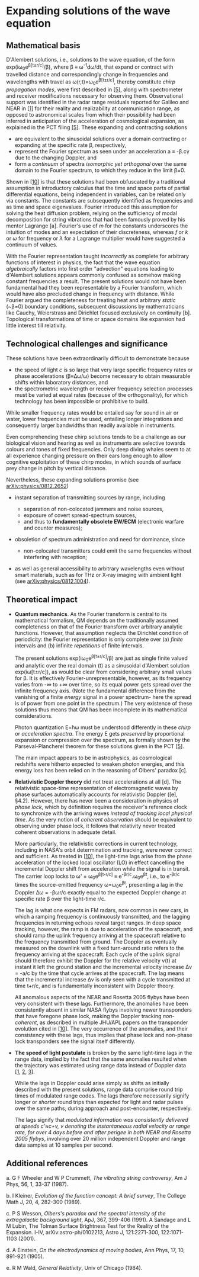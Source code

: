 # Expanding solutions of the wave equation

## Mathematical basis

D'Alembert solutions, i.e., solutions to the wave equation,
of the form exp(iω<sub>0</sub>e<sup>β[t±r/c]</sup>/β), where β ≡ ω<sup>-1</sup>dω/dt,
that expand or contract with travelled distance and correspondingly change in frequencies and wavelengths with travel
as ω(r,t)=ω<sub>0</sub>e<sup>β[t±r/c]</sup>,
thereby constitute _chirp propagation modes_,
were first described in [[5](Ref.md#5)],
along with spectrometer and receiver modifications necessary for observing them.
Observational support was identified in the radar range residuals reported for Galileo and NEAR in [[1](Ref.md#1)]
for their reality and realizability at communication range,
as opposed to astronomical scales from which their possibility had been inferred
in anticipation of the acceleration of cosmological expansion, as explained in the PCT filing [[5](Ref.md#5)].
These expanding and contracting solutions 

- are equivalent to the sinusoidal solutions over a domain contracting or expanding at the specific rate β, respectively,
- represent the Fourier spectrum as seen under an acceleration a ≡ -β.cγ due to the changing Doppler, and
- form a _continuum_ of spectra _isomorphic yet orthogonal_ over the same domain to the Fourier spectrum, to which they
  reduce in the limit β=0.

Shown in [[10](Ref.md#10)] is that these solutions had been obfuscated by
a traditional assumption in introductory calculus that
the time and space parts of partial differential equations, being independent in variables,
can be related only via constants.
The constants are subsequently identified as frequencies and as time and space eigenvalues.
Fourier introduced this assumption for solving the heat diffusion problem,
relying on the sufficiency of modal decomposition for string vibrations
that had been famously proved by his mentor Lagrange [a].
Fourier's use of _m_ for the constants underscores the intuition of modes
and an expectation of their discreteness,
whereas _f_ or _k_ or _ω_ for frequency or _λ_ for a Lagrange multiplier
would have suggested a continuum of values.

With the Fourier representation taught _incorrectly_ as complete for arbitrary functions of interest in physics,
the fact that
the wave equation _algebraically_ factors into first order "advection" equations leading to d'Alembert solutions
appears commonly confused as somehow making constant frequencies a result.
The present solutions would not have been fundamental had they been representable by a Fourier transform,
which would have also precluded change in frequency with distance.
While Fourier argued the completeness for treating heat and arbitrary _static_ (~β=0) boundary conditions,
subsequent discussions by mathematicians like Cauchy, Weierstrass and Dirichlet
focused exclusively on continuity [b].
Topological transformations of time or space domains like expansion had little interest till relativity.

## Technological challenges and significance

These solutions have been extraordinarily difficult to demonstrate because
- the speed of light _c_ is so large that very large specific frequency rates or phase accelerations (β≡Δω/ω) become
  necessary to obtain measurable shifts within laboratory distances, and
- the spectrometric wavelength or receiver frequency selection processes must be varied at equal rates (because of the
  orthogonality), for which technology has been impossible or prohibitive to build.

While smaller frequency rates would be entailed say for sound in air or water, 
lower frequencies must be used, entailing longer integrations and consequently larger bandwidths
than readily available in instruments.

Even comprehending these chirp solutions tends to be a challenge as
our biological vision and hearing as well as instruments
are selective towards colours and tones of fixed frequencies.
Only deep diving whales seem to at all experience changing pressure on their ears long enough
to allow cognitive exploitation of these chirp modes,
in which sounds of surface prey change in pitch by vertical distance.

Nevertheless,
these expanding solutions promise (see [arXiv:physics/0812.2652](https://arxiv.org/abs/0812.2652))
- instant separation of transmitting sources by range, including
	- separation of non-colocated jammers and noise sources,
	- exposure of covert spread-spectrum sources,
	- and thus to __fundamentally obsolete EW/ECM__ (electronic warfare and counter measures);

- obsoletion of spectrum administration and need for dominance, since
	- non-colocated transmitters could emit the same frequencies without interfering with reception;

- as well as general accessibility to arbitrary wavelengths even without smart materials,
	such as for THz or X-ray imaging with ambient light
	(see [arXiv:physics/0812.1004](https://arxiv.org/abs/0812.1004)).


## Theoretical impact

- __Quantum mechanics__. As the Fourier transform is central to its mathematical formalism, QM depends on the
  traditionally assumed completeness on that of the Fourier transform over arbitrary analytic functions. However, that
  assumption neglects the Dirichlet condition of periodicity: the Fourier representation is only complete over (a)
  _finite_ intervals and (b) infinite _repetitions_ of finite intervals.

  The present solutions exp(iω<sub>0</sub>e<sup>β[t±r/c]</sup>/β) are just as single finite valued and analytic over the
  real domain (t) as a sinusoidal d'Alembert solution exp(iω[t±r/c]), as would be clear from considering arbitrary small
  values for β. It is effectively Fourier-unrepresentable, however, as its frequency varies from -∞ to +∞ over time, so
  its equal power gets spread over the infinite frequency axis. (Note the fundamental difference from the vanishing of
  a finite _energy_ signal in a power spectrum- here the spread is of power from one point in the spectrum.) The very
  existence of these solutions thus means that QM has been incomplete in its mathematical considerations.

  Photon quantization E=ħω must be understood differently in these _chirp_ or _acceleration spectra_. The energy E gets
  _preserved_ by proportional expansion or compression over the spectrum, as formally shown by the Parseval-Plancherel
  theorem for these solutions given in the PCT [[5](Ref.md#5)].

  The main impact appears to be in astrophysics, as cosmological redshifts were hitherto expected to weaken photon
  energies, and this energy loss has been relied on in the reasoning of Olbers' paradox [c].


- __Relativistic Doppler theory__ did not treat accelerations at all [d]. The relativistic space-time representation of
  electromagnetic waves by phase surfaces automatically accounts for relativistic Doppler ([e], §4.2). However, there
  has never been a consideration in physics of _phase lock_, which by definition requires the receiver's reference clock
  to synchronize with the arriving waves _instead of tracking local physical time_. As the very notion of _coherent
  observation_ should be equivalent to observing under phase lock, it follows that relativity never treated coherent
  observations in adequate detail.

  More particularly, the relativistic corrections in current technology, including in NASA's orbit determination and
  tracking, were never correct and sufficient.
  As treated in [[10](Ref.md#10)], the light-time lags arise from the phase acceleration
  of the locked local oscillator (LO) in effect cancelling the incremental Doppler shift from acceleration while the
  signal is in transit.
  The carrier loop locks to ω'
  = ω<sub>0</sub>e<sup>β[t-r/c]</sup>
  ≡ e<sup>-βr/c</sup>.ω<sub>0</sub>e<sup>βt</sup>,
  i.e., to e<sup>-βr/c</sup> times the source-emitted frequency ω=ω<sub>0</sub>e<sup>βt</sup>,
  presenting a lag in the Doppler Δω = -βωr/c
  exactly equal to the expected Doppler change at specific rate β over the light-time r/c.

  The lag is what one expects in FM radars, now common in new cars, in which a ramping frequency is
  continuously transmitted, and the lagging frequencies in returning echoes reveal target ranges.
  In deep space tracking, however,
  the ramp is due to acceleration of the spacecraft,
  and should ramp the uplink frequency arriving at the spacecraft relative to the frequency transmitted from ground.
  The Doppler as eventually measured on the downlink with a fixed turn-around ratio refers to
  the frequency arriving at the spacecraft.
  Each cycle of the uplink signal should therefore exhibit
  the Doppler for the relative velocity v(t) at instant it left the ground station
  and the incremental velocity increase Δv = -a/c by the time that cycle arrives at the spacecraft.
  The lag means that the incremental increase Δv is only seen with a cycle transmitted at time t+r/c,
  and is fundamentally inconsistent with Doppler theory.

  All anomalous aspects of the NEAR and Rosetta 2005 flybys have been very consistent with these lags.
  Furthermore, the anomalies have been consistently absent in similar NASA flybys involving
  newer transponders that have foregone phase lock, making the Doppler tracking _non-coherent_,
  as described in multiple JHU/APL papers on the transponder evolution cited in [[10](Ref.md#10)].
  The very occurrence of the anomalies, and their consistency with these lags, thus implies
  that phase lock and non-phase lock transponders see the signal itself differently.


- __The speed of light postulate__ is broken by the same light-time lags in the range data, implied by the fact that the
  same anomalies resulted when the trajectory was estimated using range data instead of Doppler data
  [[1](Ref.md#1), [2](Ref.md#2), [3](Ref.md#3)].

  While the lags in Doppler could arise simply as shifts as initially described with the present solutions, range data
  comprise round trip times of modulated range codes. The lags therefore necessarily signify longer or _shorter_ round
  trips than expected for light and radar pulses over the same paths, during approach and post-encounter, respectively.

  The lags signify that _modulated information was consistently delivered at speeds c'≈c+v,
  v denoting the instantaneous radial velocity or range rate,
  for over 4 days before and after perigee in both NEAR and Rosetta 2005 flybys_,
  involving over 20 million independent Doppler and range data samples at 10 samples per second.


## Additional references

a. G F Wheeler and W P Crummett, _The vibrating string controversy_, Am J Phys, 56, 1, 33-37 (1987).

b. I Kleiner, _Evolution of the function concept: A brief survey_, The College Math J, 20, 4, 282-300 (1989).

c. P S Wesson, _Olbers's paradox and the spectral intensity of the extragalactic background light_, ApJ, 367, 399-406
   (1991). A Sandage and L M Lubin, The Tolman Surface Brightness Test for the Reality of the Expansion. I-IV,
   arXiv:astro-ph/0102213, Astro J, 121:2271-300, 122:1071-1103 (2001).

d. A Einstein, _On the electrodynamics of moving bodies_, Ann Phys, 17, 10, 891-921 (1905).

e. R M Wald, _General Relativity_, Univ of Chicago (1984).

